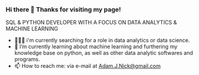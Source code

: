 ### Hi there 👋 Thanks for visiting my page! 
SQL & PYTHON DEVELOPER WITH A FOCUS ON DATA ANALYTICS & MACHINE LEARNING


- 👨🏻‍💻 i'm currently searching for a role in data analytics or data science.
- 🌱 I’m currently learning about machine learning and furthering my knowledge base on python, as well as other data analytic softwares and programs.
- 📫 How to reach me: via e-mail at Adam.J.Nick@gmail.com

